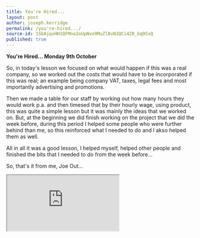 ```yaml
---
title: You're Hired...
layout: post
author: joseph.kerridge
permalink: /you're-hired.../
source-id: 1SbAjqxHH1QFMno2oUpNvo9MuZl8vN3QCi4Z0_bq95sQ
published: true
---
```

**You're Hired... 							Monday 9th October**

So, in today's lesson we focused on what would happen if this was a real company, so we worked out the costs that would have to be incorporated if this was real; an example being company VAT, taxes, legal fees and most importantly advertising and promotions. 

Then we made a table for our staff by working out how many hours they would work p.a. and then timesed that by their hourly wage, using product, this was quite a simple lesson but it was mainly the ideas that we worked on. But, at the beginning we did finish working on the project that we did the week before, during this period I helped some people who were further behind than me, so this reinforced what I needed to do and I akso helped them as well. 

All in all it was a good lesson, I helped myself, helped other people and finished the bits that I needed to do from the week before…

So, that's it from me, Joe Out…  


<iframe src="https://docs.google.com/spreadsheets/d/e/2PACX-1vT_wUehOHG7UqNKQ3DNydtWYSnUbq9dNRCsHluwBsSyTIiVWw-LVRJtTGLTD04LYE0QSv4eRgEbO62u/pubhtml?widget=true&amp;headers=false"></iframe>
